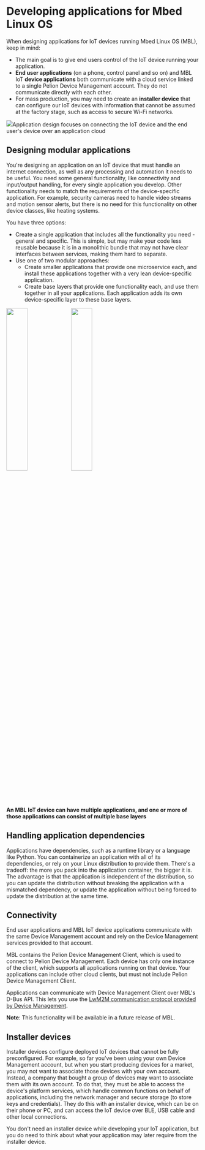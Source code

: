 # Developing applications for Mbed Linux OS

When designing applications for IoT devices running Mbed Linux OS (MBL), keep in mind:

* The main goal is to give end users control of the IoT device running your application.
* **End user applications** (on a phone, control panel and so on) and MBL IoT **device applications** both communicate with a cloud service linked to a single Pelion Device Management account. They do not communicate directly with each other.
* For mass production, you may need to create an **installer device** that can configure our IoT devices with information that cannot be assumed at the factory stage, such as access to secure Wi-Fi networks.

<span class="images">![](https://s3-us-west-2.amazonaws.com/mbed-linux-os-docs-images/applications_map_highlight.png)<span>Application design focuses on connecting the IoT device and the end user's device over an application cloud</span></span>

## Designing modular applications

You're designing an application on an IoT device that must handle an internet connection, as well as any processing and automation it needs to be useful. You need some general functionality, like connectivity and input/output handling, for every single application you develop. Other functionality needs to match the requirements of the device-specific application. For example, security cameras need to handle video streams and motion sensor alerts, but there is no need for this functionality on other device classes, like heating systems.

You have three options:

* Create a single application that includes all the functionality you need - general and specific. This is simple, but may make your code less reusable because it is in a monolithic bundle that may not have clear interfaces between services, making them hard to separate.
* Use one of two modular approaches:
    * Create smaller applications that provide one microservice each, and install these applications together with a very lean device-specific application.
    * Create base layers that provide one functionality each, and use them together in all your applications. Each application adds its own device-specific layer to these base layers.

<img src="https://s3-us-west-2.amazonaws.com/mbed-linux-os-docs-images/multi_apps.png" width="33%" align="left" />

<img src="https://s3-us-west-2.amazonaws.com/mbed-linux-os-docs-images/application_from_layers.png" width="33%" />

**An MBL IoT device can have multiple applications, and one or more of those applications can consist of multiple base layers**

## Handling application dependencies

Applications have dependencies, such as a runtime library or a language like Python. You can containerize an application with all of its dependencies, or rely on your Linux distribution to provide them. There's a tradeoff: the more you pack into the application container, the bigger it is. The advantage is that the application is independent of the distribution, so you can update the distribution without breaking the application with a mismatched dependency, or update the application without being forced to update the distribution at the same time.

## Connectivity

End user applications and MBL IoT device applications communicate with the same Device Management account and rely on the Device Management services provided to that account.

MBL contains the Pelion Device Management Client, which is used to connect to Pelion Device Management. Each device has only one instance of the client, which supports all applications running on that device. Your applications can include other cloud clients, but must not include Pelion Device Management Client.

Applications can communicate with Device Management Client over MBL's D-Bus API. This lets you use the [LwM2M communication protocol provided by Device Management](https://www.pelion.com/docs/device-management/latest/introduction/management-services-and-protocols.html).

<span class="notes">**Note**: This functionality will be available in a future release of MBL.</span>

## Installer devices

Installer devices configure deployed IoT devices that cannot be fully preconfigured. For example, so far you've been using your own Device Management account, but when you start producing devices for a market, you may not want to associate those devices with your own account. Instead, a company that bought a group of devices may want to associate them with its own account. To do that, they must be able to access the device's platform services, which handle common functions on behalf of applications, including the network manager and secure storage (to store keys and credentials). They do this with an installer device, which can be on their phone or PC, and can access the IoT device over BLE, USB cable and other local connections.

You don't need an installer device while developing your IoT application, but you do need to think about what your application may later require from the installer device.

